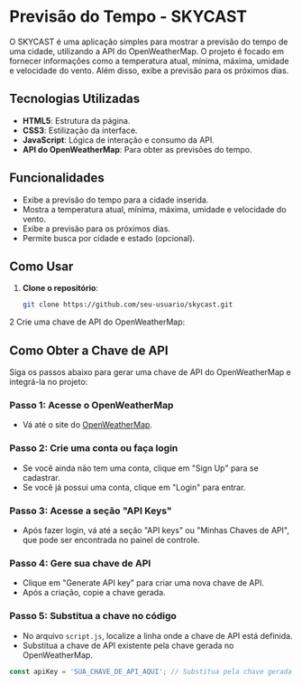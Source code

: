 # Previsão do Tempo - SKYCAST

O SKYCAST é uma aplicação simples para mostrar a previsão do tempo de uma cidade, utilizando a API do OpenWeatherMap. O projeto é focado em fornecer informações como a temperatura atual, mínima, máxima, umidade e velocidade do vento. Além disso, exibe a previsão para os próximos dias.

## Tecnologias Utilizadas

- **HTML5**: Estrutura da página.
- **CSS3**: Estilização da interface.
- **JavaScript**: Lógica de interação e consumo da API.
- **API do OpenWeatherMap**: Para obter as previsões do tempo.

## Funcionalidades

- Exibe a previsão do tempo para a cidade inserida.
- Mostra a temperatura atual, mínima, máxima, umidade e velocidade do vento.
- Exibe a previsão para os próximos dias.
- Permite busca por cidade e estado (opcional).

## Como Usar

1. **Clone o repositório**:
   ```bash
   git clone https://github.com/seu-usuario/skycast.git
2 Crie uma chave de API do OpenWeatherMap:

## Como Obter a Chave de API

Siga os passos abaixo para gerar uma chave de API do OpenWeatherMap e integrá-la no projeto:

### Passo 1: Acesse o OpenWeatherMap
- Vá até o site do [OpenWeatherMap](https://openweathermap.org/).

### Passo 2: Crie uma conta ou faça login
- Se você ainda não tem uma conta, clique em "Sign Up" para se cadastrar.
- Se você já possui uma conta, clique em "Login" para entrar.

### Passo 3: Acesse a seção "API Keys"
- Após fazer login, vá até a seção "API keys" ou "Minhas Chaves de API", que pode ser encontrada no painel de controle.

### Passo 4: Gere sua chave de API
- Clique em "Generate API key" para criar uma nova chave de API.
- Após a criação, copie a chave gerada.

### Passo 5: Substitua a chave no código
- No arquivo `script.js`, localize a linha onde a chave de API está definida.
- Substitua a chave de API existente pela chave gerada no OpenWeatherMap.

```javascript
const apiKey = 'SUA_CHAVE_DE_API_AQUI'; // Substitua pela chave gerada
